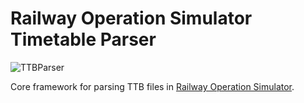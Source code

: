 # Railway Operation Simulator Timetable Parser
![TTBParser](https://github.com/artemis-beta/ttb-parser/workflows/TTBParser/badge.svg?event=push)

Core framework for parsing TTB files in [Railway Operation Simulator](https://www.railwayoperationsimulator.com/).
